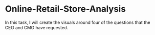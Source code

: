 # Online-Retail-Store-Analysis
In this task, I will create the visuals around four of the questions that the CEO and CMO have requested.
